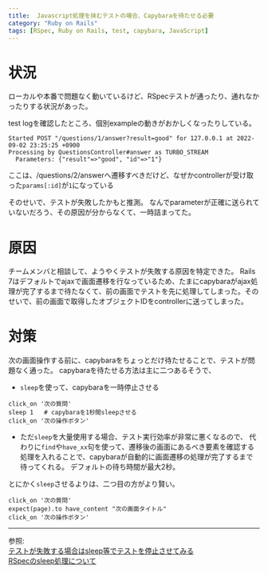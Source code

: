 ```yaml
---
title:  Javascript処理を挟むテストの場合、Capybaraを待たせる必要
category: "Ruby on Rails"
tags: [RSpec, Ruby on Rails, test, capybara, JavaScript]
---
```


# 状況
ローカルや本番で問題なく動いているけど、RSpecテストが通ったり、通れなかったりする状況があった。

test logを確認したところ、個別exampleの動きがおかしくなったりしている。
```
Started POST "/questions/1/answer?result=good" for 127.0.0.1 at 2022-09-02 23:25:25 +0900
Processing by QuestionsController#answer as TURBO_STREAM
  Parameters: {"result"=>"good", "id"=>"1"}
```
ここは、/questions/2/answerへ遷移すべきだけど、なぜかcontrollerが受け取った`params[:id]`が`1`になっている

そのせいで、テストが失敗したかもと推測。
なんでparameterが正確に送られていないだろう、その原因が分からなくて、一時詰まってた。

# 原因
チームメンバと相談して、ようやくテストが失敗する原因を特定できた。
Rails 7はデフォルトでajaxで画面遷移を行なっているため、たまにcapybaraがajax処理が完了するまで待たなくて、前の画面でテストを先に処理してしまった。そのせいで、前の画面で取得したオブジェクトIDをcontrollerに送ってしまった。

# 対策
次の画面操作する前に、capybaraをちょっとだけ待たせることで、テストが問題なく通った。
capybaraを待たせる方法は主に二つあるそうで、
- `sleep`を使って、capybaraを一時停止させる
```
click_on '次の質問'
sleep 1   # capybaraを1秒間sleepさせる
click_on '次の操作ボタン'
```
- ただ`sleep`を大量使用する場合、テスト実行効率が非常に悪くなるので、
代わりに`find`や`have_xx`句を使って、遷移後の画面にあるべき要素を確認する処理を入れることで、capybaraが自動的に画面遷移の処理が完了するまで待ってくれる。
デフォルトの待ち時間が最大2秒。

とにかく`sleep`させるよりは、二つ目の方がより賢い。

```
click_on '次の質問'
expect(page).to have_content "次の画面タイトル"
click_on '次の操作ボタン'
```

---
参照:  
[テストが失敗する場合はsleep等でテストを停止させてみる](https://qiita.com/jnchito/items/607f956263c38a5fec24#%E3%83%86%E3%82%B9%E3%83%88%E3%81%8C%E5%A4%B1%E6%95%97%E3%81%99%E3%82%8B%E5%A0%B4%E5%90%88%E3%81%AFsleep%E7%AD%89%E3%81%A7%E3%83%86%E3%82%B9%E3%83%88%E3%82%92%E5%81%9C%E6%AD%A2%E3%81%95%E3%81%9B%E3%81%A6%E3%81%BF%E3%82%8B)  
[RSpecのsleep処理について](https://qiita.com/syossan27/items/78c479a46dcf963f55ef)